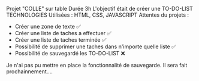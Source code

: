Projet "COLLE" sur table
Durée 3h
L'objectif était de créer une TO-DO-LIST
TECHNOLOGIES Utilisées : HTML, CSS, JAVASCRIPT
Attentes du projets : 
- Créer une zone de texte ✅
- Créer une liste de taches a effectuer ✅
- Créer une liste de taches terminée ✅
- Possibilité de supprimer une taches dans n'importe quelle liste ✅
- Possibilité de sauvegardé les TO-DO-LIST ❌

Je n'ai pas pu mettre en place la fonctionnalité de sauvegarde.
Il sera fait prochainnement....
